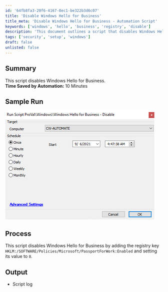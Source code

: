 ```yaml
---
id: '64fb8fa3-20f6-4167-8ec1-be322b3d6c07'
title: 'Disable Windows Hello for Business'
title_meta: 'Disable Windows Hello for Business - Automation Script'
keywords: ['windows', 'hello', 'business', 'registry', 'disable']
description: 'This document outlines a script that disables Windows Hello for Business by modifying the registry key to prevent its use. The automation process is designed to save approximately 10 minutes of manual effort, streamlining the configuration for users and administrators.'
tags: ['security', 'setup', 'windows']
draft: false
unlisted: false
---
```


## Summary

This script disables Windows Hello for Business.  
**Time Saved by Automation:** 10 Minutes  

## Sample Run

![Sample Run](../../../static/img/Windows-Hello-for-Business---Disable/image_1.png)  

## Process

This script disables Windows Hello for Business by adding the registry key `HKLM:/SOFTWARE/Policies/Microsoft/PassportForWork:Enabled` and setting its value to `0`.  

## Output

- Script log  
